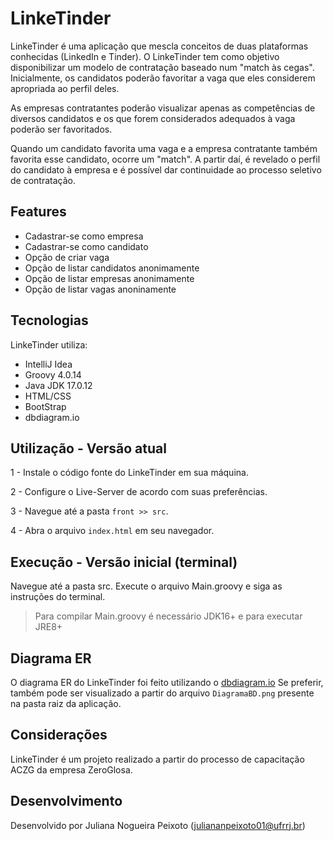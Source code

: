 # LinkeTinder

LinkeTinder é uma aplicação que mescla conceitos de duas plataformas conhecidas (LinkedIn e Tinder). 
O LinkeTinder tem como objetivo disponibilizar um modelo de contratação baseado num "match às cegas".
Inicialmente, os candidatos poderão favoritar a vaga que eles considerem apropriada ao perfil deles.

As empresas contratantes poderão visualizar apenas as competências de diversos candidatos e os que forem considerados adequados à vaga poderão ser favoritados. 

Quando um candidato favorita uma vaga e a empresa contratante também favorita esse candidato, ocorre um "match".
A partir daí, é revelado o perfil do candidato à empresa e é possível dar continuidade ao processo seletivo de contratação.

## Features

- Cadastrar-se como empresa
- Cadastrar-se como candidato
- Opção de criar vaga
- Opção de listar candidatos anonimamente
- Opção de listar empresas anonimamente
- Opção de listar vagas anoninamente


## Tecnologias

LinkeTinder utiliza:

- IntelliJ Idea
- Groovy 4.0.14
- Java JDK 17.0.12
- HTML/CSS
- BootStrap
- dbdiagram.io

## Utilização - Versão atual

1 - Instale o código fonte do LinkeTinder em sua máquina.

2 - Configure o Live-Server de acordo com suas preferências.

3 - Navegue até a pasta `front >> src`.

4 - Abra o arquivo `index.html` em seu navegador.


## Execução - Versão inicial (terminal) 

Navegue até a pasta src.
Execute o arquivo Main.groovy e siga as instruções do terminal.

> Para compilar Main.groovy é necessário JDK16+ e para executar JRE8+

## Diagrama ER 

O diagrama ER do LinkeTinder foi feito utilizando o [dbdiagram.io](https://dbdiagram.io/d/6712983497a66db9a37dedf1)
Se preferir, também pode ser visualizado a partir do arquivo `DiagramaBD.png` presente na pasta raiz da aplicação.

## Considerações

LinkeTinder é um projeto realizado a partir do processo de capacitação ACZG da empresa ZeroGlosa.

## Desenvolvimento

Desenvolvido por Juliana Nogueira Peixoto (<juliananpeixoto01@ufrrj.br>)
